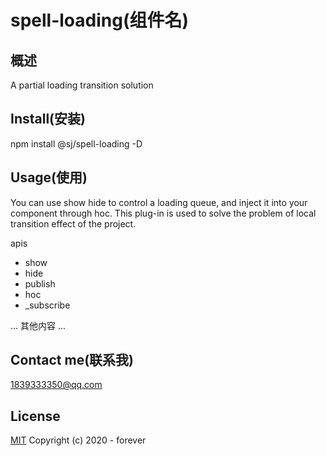 # spell-loading(组件名)

## 概述

A partial loading transition solution

## Install(安装)

npm install @sj/spell-loading -D

## Usage(使用)

You can use show hide to control a loading queue, and inject it into your component through hoc. This plug-in is used to solve the problem of local transition effect of the project.

apis

- show
- hide
- publish
- hoc
- _subscribe

... 其他内容 ...

## Contact me(联系我)

1839333350@qq.com

## License

[MIT](http://opensource.org/licenses/MIT) Copyright (c) 2020 - forever
